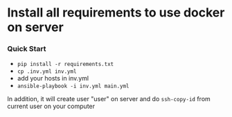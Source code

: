 # Install all requirements to use docker on server

### Quick Start
 - `pip install -r requirements.txt`
 - `cp .inv.yml inv.yml`
 - add your hosts in inv.yml
 - `ansible-playbook -i inv.yml main.yml`

In addition, it will create user "user" on server and do `ssh-copy-id` from current user on your computer
